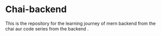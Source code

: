 # Chai-backend
This is the repository for the learning journey of mern backend from the chai aur code series from the backend .
